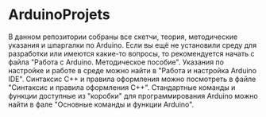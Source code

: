 # ArduinoProjets
В данном репозитории собраны все скетчи, теория, методические указания и шпаргалки по Arduino. 
Если вы ещё не установили среду для разработки или имеются какие-то вопросы, то рекомендуется начать с файла
"Работа с Arduino. Методическое пособие". Указания по настройке и работе в среде можно найти в 
"Работа и настройка Arduino IDE". Синтаксис С++ и правила оформления можно посмотреть в файле "Синтаксис и правила оформления C++".
Стандартные команды и функции доступные из "коробки" для программирования Arduino можно найти в фале "Основные команды и функции Arduino".

